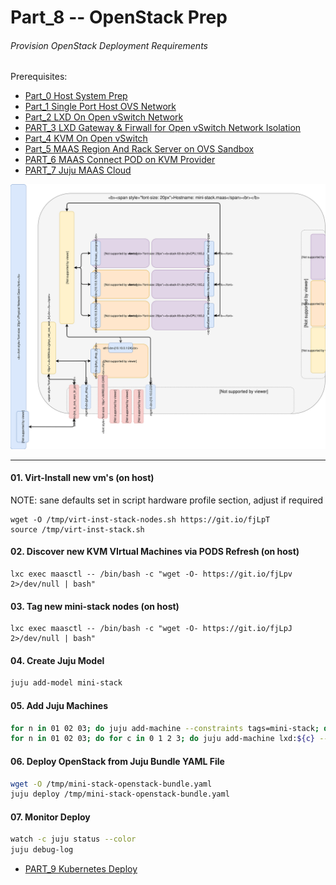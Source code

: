 # Part_8 -- OpenStack Prep
###### Provision OpenStack Deployment Requirements

Prerequisites:
- [Part_0 Host System Prep]
- [Part_1 Single Port Host OVS Network]
- [Part_2 LXD On Open vSwitch Network]
- [PART_3 LXD Gateway & Firwall for Open vSwitch Network Isolation]
- [Part_4 KVM On Open vSwitch]
- [Part_5 MAAS Region And Rack Server on OVS Sandbox]
- [PART_6 MAAS Connect POD on KVM Provider]
- [PART_7 Juju MAAS Cloud]

![CCIO Hypervisor - OpenStack Prep](https://github.com/KathrynMorgan/mini-stack/blob/master/8_OpenStack_Prep/web/drawio/OpenStack-Prep.svg)

-------
#### 01. Virt-Install new vm's (on host)
NOTE: sane defaults set in script hardware profile section, adjust if required
```
wget -O /tmp/virt-inst-stack-nodes.sh https://git.io/fjLpT
source /tmp/virt-inst-stack.sh
```

#### 02. Discover new KVM VIrtual Machines via PODS Refresh  (on host)
```
lxc exec maasctl -- /bin/bash -c "wget -O- https://git.io/fjLpv 2>/dev/null | bash"
```

#### 03. Tag new mini-stack nodes (on host)
```
lxc exec maasctl -- /bin/bash -c "wget -O- https://git.io/fjLpJ 2>/dev/null | bash"
```

#### 04. Create Juju Model
```sh
juju add-model mini-stack
```
#### 05. Add Juju Machines
```sh
for n in 01 02 03; do juju add-machine --constraints tags=mini-stack; done
for n in 01 02 03; do for c in 0 1 2 3; do juju add-machine lxd:${c} --constraints spaces=lan; done; done
```
#### 06. Deploy OpenStack from Juju Bundle YAML File
```sh
wget -O /tmp/mini-stack-openstack-bundle.yaml
juju deploy /tmp/mini-stack-openstack-bundle.yaml
```
#### 07. Monitor Deploy
```sh
watch -c juju status --color
juju debug-log
```

- [PART_9 Kubernetes Deploy]
<!-- Markdown link & img dfn's -->
[Part_0 Host System Prep]: https://github.com/KathrynMorgan/mini-stack/tree/master/0_Host_System_Prep
[Part_1 Single Port Host OVS Network]: https://github.com/KathrynMorgan/mini-stack/tree/master/1_Single_Port_Host-Open_vSwitch_Network_Configuration
[Part_2 LXD On Open vSwitch Network]: https://github.com/KathrynMorgan/mini-stack/tree/master/2_LXD-On-OVS
[PART_3 LXD Gateway & Firwall for Open vSwitch Network Isolation]: https://github.com/KathrynMorgan/mini-stack/tree/master/3_LXD_Network_Gateway
[Part_4 KVM On Open vSwitch]: https://github.com/KathrynMorgan/mini-stack/tree/master/4_KVM_On_Open_vSwitch
[Part_5 MAAS Region And Rack Server on OVS Sandbox]: https://github.com/KathrynMorgan/mini-stack/tree/master/5_MAAS-Rack_And_Region_Ctl-On-Open_vSwitch
[PART_6 MAAS Connect POD on KVM Provider]: https://github.com/KathrynMorgan/mini-stack/tree/master/6_MAAS-Connect_POD_KVM-Provider
[PART_7 Juju MAAS Cloud]: https://github.com/KathrynMorgan/mini-stack/tree/master/7_Juju_MAAS_Cloud
[PART_8 OpenStack Deploy]: https://github.com/KathrynMorgan/mini-stack/tree/master/8_OpenStack_Prep
[PART_9 Kubernetes Deploy]: https://github.com/KathrynMorgan/mini-stack/tree/master/8_OpenStack_Prep
